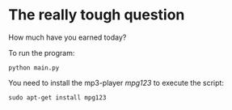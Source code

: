 # The really tough question
How much have you earned today?

To run the program:

```python main.py```

You need to install the mp3-player <i>mpg123</i> to execute the script:

```sudo apt-get install mpg123```
